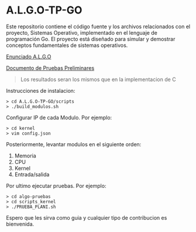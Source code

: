 # A.L.G.O-TP-GO

Este repositorio contiene el código fuente y los archivos relacionados con el proyecto, Sistemas Operativo, implementado en el lenguaje de programación Go. El proyecto está diseñado para simular y demostrar conceptos fundamentales de sistemas operativos.

[Enunciado A.L.G.O](https://docs.google.com/document/d/1w0PK_ZCUHsvGrVER_rKW7HkqLjHdkC6H0IBsmHUqhS4/edit)

[Documento de Pruebas Preliminares](https://faq.utnso.com.ar/tp-c-comenta-pruebas)

> Los resultados seran los mismos que en la implementacion de C


Instrucciones de instalacion: 

```terminal
> cd A.L.G.O-TP-GO/scripts
> ./build_modulos.sh
```

Configurar IP de cada Modulo. Por ejemplo: 

```terminal
> cd kernel
> vim config.json
```

Posteriormente, levantar modulos en el siguiente orden: 

1. Memoria
2. CPU
3. Kernel
4. Entrada/salida

Por ultimo ejecutar pruebas. Por ejemplo:
```terminal
> cd algo-pruebas
> cd scripts_kernel
> ./PRUEBA_PLANI.sh
```

Espero que les sirva como guia y cualquier tipo de contribucion es bienvenida.



 

